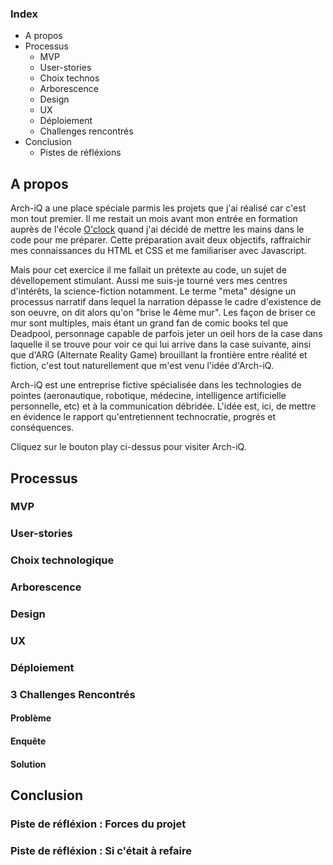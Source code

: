 ### Index
- A propos
- Processus
	- MVP
	- User-stories
	- Choix technos
	- Arborescence
	- Design
	- UX
	- Déploiement
	- Challenges rencontrés
- Conclusion
	- Pistes de réfléxions

## A propos
Arch-iQ a une place spéciale parmis les projets que j'ai réalisé car c'est mon tout premier. Il me restait un mois avant mon entrée en formation auprès de l'école [O'clock](https://oclock.io/formations/developpeur-web-fullstack-javascript) quand j'ai décidé de mettre les mains dans le code pour me préparer. Cette préparation avait deux objectifs, raffraichir mes connaissances du HTML et CSS et me familiariser avec Javascript. 

Mais pour cet exercice il me fallait un prétexte au code, un sujet de dévellopement stimulant. Aussi me suis-je tourné vers mes centres d'intérêts, la science-fiction notamment. Le terme "meta" désigne un processus narratif dans lequel la narration dépasse le cadre d'existence de son oeuvre, on dit alors qu'on "brise le 4ème mur". Les façon de briser ce mur sont multiples, mais étant un grand fan de comic books tel que Deadpool, personnage capable de parfois jeter un oeil hors de la case dans laquelle il se trouve pour voir ce qui lui arrive dans la case suivante, ainsi que d'ARG (Alternate Reality Game) brouillant la frontière entre réalité et fiction, c'est tout naturellement que m'est venu l'idée d'Arch-iQ. 

Arch-iQ est une entreprise fictive spécialisée dans les technologies de pointes (aeronautique, robotique, médecine, intelligence artificielle personnelle, etc) et à la communication débridée. L'idée est, ici, de mettre en évidence le rapport qu'entretiennent technocratie, progrés et conséquences.

Cliquez sur le bouton play ci-dessus pour visiter Arch-iQ.

## Processus
### MVP
### User-stories
### Choix technologique
### Arborescence
### Design
### UX
### Déploiement

### 3 Challenges Rencontrés
#### Problème
#### Enquête
#### Solution

## Conclusion
### Piste de réfléxion : Forces du projet
### Piste de réfléxion : Si c'était à refaire
